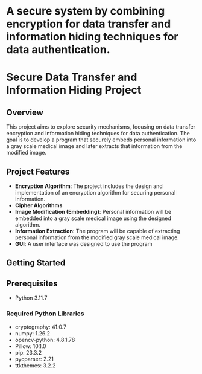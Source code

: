 # A secure system by combining encryption for data transfer and information hiding techniques for data authentication.

# Secure Data Transfer and Information Hiding Project

## Overview
This project aims to explore security mechanisms, focusing on data transfer encryption and information hiding techniques for data authentication. The goal is to develop a program that securely embeds personal information into a gray scale medical image and later extracts that information from the modified image.

## Project Features
- **Encryption Algorithm**: The project includes the design and implementation of an encryption algorithm for securing personal information.
- **Cipher Algorithms**
- **Image Modification (Embedding)**: Personal information will be embedded into a gray scale medical image using the designed algorithm.
- **Information Extraction**: The program will be capable of extracting personal information from the modified gray scale medical image.
- **GUI**: A user interface was designed to use the program

## Getting Started
## Prerequisites
- Python 3.11.7

### Required Python Libraries
- cryptography: 41.0.7
- numpy: 1.26.2
- opencv-python: 4.8.1.78
- Pillow: 10.1.0
- pip: 23.3.2
- pycparser: 2.21
- ttkthemes: 3.2.2
